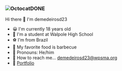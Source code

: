 ### ![OctocatDONE](https://user-images.githubusercontent.com/121955597/210847427-f601f84d-5f4e-4e86-9da5-966877aab091.png)
Hi there 👋 I'm demedeirosd23
- 😀 I'm currently 18 years old
- 🏫 I'm a student at Walpole High School
- ⚽ I'm from Brazil
- 🥩 My favorite food is barbecue
- 🤵 Pronouns: He/him
- 📧 How to reach me... demedeirosd23@wpsma.org
- 🔗 [Portfolio](https://demedeirosd23.github.io/Portfolio/)

<!--
**demedeirosd23/demedeirosd23** is a ✨ _special_ ✨ repository because its `README.md` (this file) appears on your GitHub profile.

Here are some ideas to get you started:

- 🔭 I’m currently 18 years old
- 🌱 I’m a student at Walpole High School
- 👯 I’m looking to collaborate on ...
- 🤔 I’m looking for help with ...
- 💬 Ask me about ...
- 📫 How to reach me: ...
- 😄 Pronouns: ...
- ⚡ Fun fact: ...
-->
